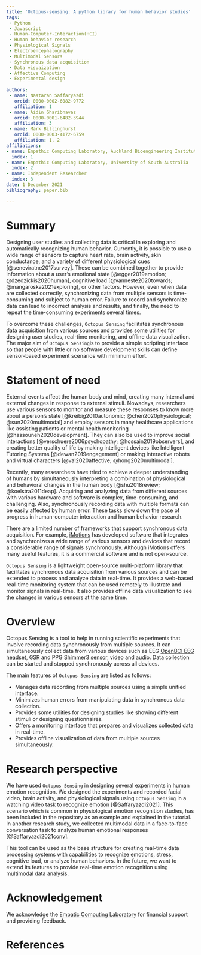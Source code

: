 ```yaml
---
title: 'Octopus-sensing: A python library for human behavior studies'
tags:
 - Python
 - Javascript
 - Human-Computer-Interaction(HCI)
 - Human behavior research
 - Physiological Signals
 - Electroencephalography
 - Multimodal Sensors
 - Synchronous data acquisition
 - Data visuaization
 - Affective Computing
 - Experimental design
 
authors:
 - name: Nastaran Saffaryazdi
   orcid: 0000-0002-6082-9772
   affiliation: 1
 - name: Aidin Gharibnavaz
   orcid: 0000-0001-6482-3944
   affiliation: 3
 - name: Mark Billinghurst
   orcid: 0000-0003-4172-6759
   affiliation: 1, 2
affiliations:
- name: Empathic Computing Laboratory, Auckland Bioengineering Institute, University of Auckland
  index: 1
- name: Empathic Computing Laboratory, University of South Australia
  index: 2
- name: Independent Researcher
  index: 3
date: 1 December 2021
bibliography: paper.bib
 
---
```

 
# Summary
Designing user studies and collecting data is critical in exploring and automatically recognizing human behavior. Currently, it is possible to use a wide range of sensors to capture heart rate, brain activity, skin conductance, and a variety of different physiological cues [@seneviratne2017survey]. These can be combined together to provide information about a user’s emotional state [@egger2019emotion; @dzedzickis2020human], cognitive load [@vanneste2020towards; @mangaroska2021exploring], or other factors. However, even when data are collected correctly, synchronizing data from multiple sensors is time-consuming and subject to human error. Failure to record and synchronize data can lead to incorrect analysis and results, and finally, the need to repeat the time-consuming experiments several times. 
 
To overcome these challenges, `Octopus Sensing` facilitates synchronous data acquisition from various sources and provides some utilities for designing user studies, real-time monitoring, and offline data visualization.  The major aim of `Octopus Sensing`is to provide a simple scripting interface so that people with little or no software development skills can define sensor-based experiment scenarios with minimum effort.
 
# Statement of need
External events affect the human body and mind, creating many internal and external changes in response to external stimuli. Nowadays, researchers use various sensors to monitor and measure these responses to know more about a person’s state [@kreibig2010autonomic; @chen2020physiological; @sun2020multimodal] and employ sensors in many healthcare applications like assisting patients or mental health monitoring [@hassouneh2020development]. They can also be used to improve social interactions [@verschuere2006psychopathy; @hossain2019observers], and creating better quality of life by making intelligent devices like Intelligent Tutoring Systems [@dewan2019engagement] or making interactive robots and virtual characters [@val2020affective; @hong2020multimodal].
 
Recently, many researchers have tried to achieve a deeper understanding of humans by simultaneously interpreting a combination of physiological and behavioral changes in the human body [@shu2018review; @koelstra2011deap]. Acquiring and analyzing data from different sources with various hardware and software is complex, time-consuming, and challenging. Also, synchronously recording data with multiple formats can be easily affected by human error. These tasks slow down the pace of progress in human-computer interaction and human behavior research.  
 
There are a limited number of frameworks that support synchronous data acquisition. For example, [iMotions](https://imotions.com/) has developed software that integrates and synchronizes a wide range of various sensors and devices that record a considerable range of signals synchronously. Although iMotions offers many useful features, it is a commercial software and is not open-source.
 
`Octopus Sensing` is a lightweight open-source multi-platform library that facilitates synchronous data acquisition from various sources and can be extended to process and analyze data in real-time. It provides a web-based real-time monitoring system that can be used remotely to illustrate and monitor signals in real-time. It also provides offline data visualization to see the changes in various sensors at the same time.
 
# Overview
 
Octopus Sensing is a tool to help in running scientific experiments that involve recording data synchronously from multiple sources. It can simultaneously collect data from various devices such as EEG [OpenBCI EEG headset](https://openbci.com/), GSR and PPG [Shimmer3 sensor](https://shimmersensing.com), video and audio. Data collection can be started and stopped synchronously across all devices. 
 
The main features of `Octopus Sensing` are listed as follows:

* Manages data recording from multiple sources using a simple unified interface.
* Minimizes human errors from manipulating data in synchronous data collection.
* Provides some utilities for designing studies like showing different stimuli or designing questionnaires.
* Offers a monitoring interface that prepares and visualizes collected data in real-time.
* Provides offline visualization of data from multiple sources simultaneously.
 
# Research perspective
 
We have used `Octopus Sensing` in designing several experiments in human emotion recognition. We designed the experiments and recorded facial video, brain activity, and physiological signals using `Octopus Sensing` in a watching video task to recognize emotion [@Saffaryazdi2021]. This scenario which is common in physiological emotion recognition studies, has been included in the repository as an example and explained in the tutorial. In another research study, we collected multimodal data in a face-to-face conversation task to analyze human emotional responses [@Saffaryazdi2021conv].
 
This tool can be used as the base structure for creating real-time data processing systems with capabilities to recognize emotions, stress, cognitive load, or analyze human behaviors. In the future, we want to extend its features to provide real-time emotion recognition using multimodal data analysis.
 
 
# Acknowledgement
We acknowledge the [Empatic Computing Laboratory](http://empathiccomputing.org/) for financial support and providing feedback.
 
# References

